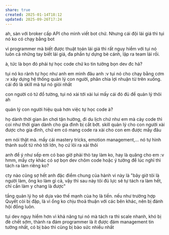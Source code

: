 ```yaml
---
share: true
created: 2025-01-14T18:12
updated: 2025-09-26T17:24
---
```

ah, sàn với broker cấp API cho mình viết bot chứ. Nhưng cái đội lái giá thì tụi nó ko có chạy bằng bot

vì programmer mà biết được thuật toán lái giá thì rất nguy hiểm với tụi nó
luôn cả những tay biết lái giá, đa phần tự dựng bè cánh, lập ra team lái rồi.

à, tức là bọn đó phải tự học code chứ ko tin tưởng bọn dev đc hả?

tụi nó ko rảnh tự học như anh em mình đâu anh :v tụi nó cho chạy bằng cơm :v xây dựng hệ thống quản lý con người, phân chia lợi nhuận từ trên xuống. cái đó là skill mà tụi nó giỏi nhất


con người có tứ đổ tường, tụi nó xài tới xài lui mấy cái đó đủ để quản lý thôi ah

quản lý con người hiệu quả hơn việc tự học code à?

họ dành thời gian ăn chơi tận hưởng, đi du lịch chứ như em mà cày code thì coi như thời gian dành cho gia đình bị cắt bớt. skill quản lý cho con người xài được cho gia đình, chứ em có mang code ra xài cho con em được mấy đâu

em nói thật mà. mấy cái mastery tricks, emotion management,... nó tự hình thành suốt từ nhỏ tới lớn, họ cứ lôi ra xài thôi

anh để ý như sếp em có bao giờ phải thò tay làm ko, hay là quăng cho em :v
hmm, mấy cty khác có sợ bọn dev chôm code hoặc ý tưởng để lúc nghỉ thì tách ra làm riêng ko?

cty nào cũng sợ hết anh
đặc điểm chung của hành vi này là "bây giờ tôi là người làm, ông ko làm gì cả, vậy thì sau này tôi đủ lực sẽ tự tách ra làm hết, chỉ cần làm y chang là được"

tầng quản lý họ sẽ dựa vào thế mạnh của họ là tiền. nếu như trường hợp Quyết còi bị đập, là vì ổng ko chịu thoả thuận với các bên khác, nên bị đánh hội đồng luôn.

tụi dev nguy hiểm hơn vì khả năng tụi nó mà tách ra thì scale nhanh, khó bị đè chết sớm, thành ra đám programmer là ít được đám management tin tưởng nhất, có bị bào thì cũng bị bào sức nhiều nhất